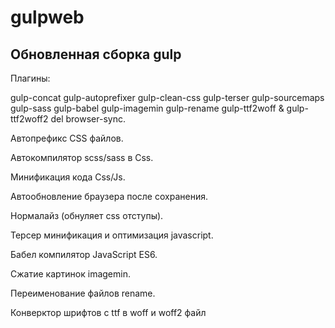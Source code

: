 # gulpweb

Обновленная сборка gulp
--------------------------------------------------------------
Плагины: 

gulp-concat
gulp-autoprefixer 
gulp-clean-css
gulp-terser
gulp-sourcemaps
gulp-sass
gulp-babel
gulp-imagemin
gulp-rename
gulp-ttf2woff & gulp-ttf2woff2
del
browser-sync.

Автопрефикс CSS файлов.

Автокомпилятор scss/sass в Css.

Минификация кода Css/Js.

Автообновление браузера после сохранения.

Нормалайз (обнуляет css отступы).

Терсер минификация и оптимизация javascript.

Бабел компилятор JavaScript ES6.

Сжатие картинок imagemin.

Переименование файлов rename.

Конверктор шрифтов с ttf в woff и woff2 файл






